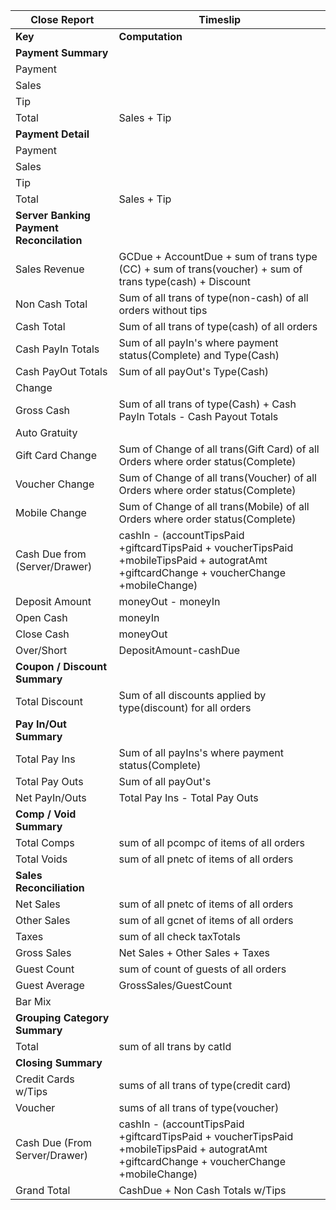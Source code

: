 | __Close Report__ | __Timeslip__|
| ------ | ------ |
| __Key__ | __Computation__ |
| __Payment Summary__ |
| Payment |  |
| Sales | |
| Tip | |
| Total | Sales + Tip |
| __Payment Detail__ |
| Payment |  |
| Sales | |
| Tip | |
| Total | Sales + Tip |
| __Server Banking Payment Reconcilation__ |
| Sales Revenue | GCDue + AccountDue + sum of trans type (CC) + sum of trans(voucher) + sum of trans type(cash) + Discount |
| Non Cash Total | Sum of all trans of type(non-cash) of all orders without tips |
| Cash Total | Sum of all trans of type(cash) of all orders |
| Cash PayIn Totals | Sum of all payIn's where payment status(Complete) and Type(Cash)|
| Cash PayOut Totals | Sum of all payOut's Type(Cash) |
| Change| |
| Gross Cash| Sum of all trans of type(Cash) + Cash PayIn Totals - Cash Payout Totals|
| Auto Gratuity |  |
| Gift Card Change| Sum of Change of all trans(Gift Card) of all Orders where order status(Complete) |
| Voucher Change | Sum of Change of all trans(Voucher) of all Orders where order status(Complete) |
| Mobile Change |Sum of Change of all trans(Mobile) of all Orders where order status(Complete) |
| Cash Due from (Server/Drawer) | cashIn - (accountTipsPaid +giftcardTipsPaid + voucherTipsPaid +mobileTipsPaid + autogratAmt +giftcardChange + voucherChange +mobileChange)|
| Deposit Amount | moneyOut - moneyIn |
| Open Cash | moneyIn |
| Close Cash | moneyOut |
| Over/Short | DepositAmount-cashDue |
| __Coupon / Discount Summary__ |
| Total Discount | Sum of all discounts applied by type(discount) for all orders|
| __Pay In/Out Summary__ |
| Total Pay Ins | Sum of all payIns's where payment status(Complete) |
| Total Pay Outs | Sum of all payOut's|
| Net PayIn/Outs | Total Pay Ins - Total Pay Outs|
| __Comp / Void Summary__ |
| Total Comps | sum of all pcompc of items of all orders |
| Total Voids | sum of all pnetc of items of all orders  |
| __Sales Reconciliation__ |
| Net Sales | sum of all pnetc of items of all orders |
| Other Sales | sum of all gcnet of items of all orders 
| Taxes | sum of all check taxTotals |
| Gross Sales | Net Sales + Other Sales + Taxes |
| Guest Count | sum of count of guests of all orders |
| Guest Average | GrossSales/GuestCount |
| Bar Mix| |
| __Grouping Category Summary__ |
| Total  | sum of all trans by catId|
| __Closing Summary__ |
| Credit Cards w/Tips| sums of all trans of type(credit card) |
| Voucher| sums of all trans of type(voucher) |
| Cash Due (From Server/Drawer) |cashIn - (accountTipsPaid +giftcardTipsPaid + voucherTipsPaid +mobileTipsPaid + autogratAmt +giftcardChange + voucherChange +mobileChange) |
| Grand Total | CashDue + Non Cash Totals w/Tips |
